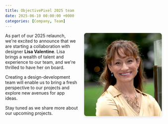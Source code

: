 ```yaml
---
title: ObjectivePixel 2025 team
date: 2025-06-10 00:00:00 +0000
categories: [Company, Team]
---
```


<img src="/assets/img/team/lisa-valentine-portrait.jpeg" alt="Lisa Valentine Portrait" style="float: right; margin: 0 0 20px 20px; max-width: 250px; border-radius: 8px; box-shadow: 0 4px 8px rgba(0,0,0,0.1);">

As part of our 2025 relaunch, we're excited to announce that we are starting a collaboration with designer **Lisa Valentine**.  Lisa brings a wealth of talent and experience to our team, and we're thrilled to have her on board.

Creating a design-development team will enable us to bring a fresh perspective to our projects and explore new avenues for app ideas.

Stay tuned as we share more about our upcoming projects.
